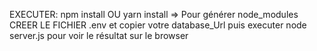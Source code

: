 EXECUTER: npm install OU yarn install => Pour générer node_modules
CREER LE FICHIER .env et copier votre database_Url 
puis executer node server.js pour voir le résultat sur le browser
